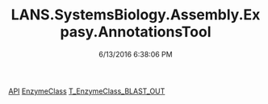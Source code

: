 ﻿---
title: LANS.SystemsBiology.Assembly.Expasy.AnnotationsTool
date: 6/13/2016 6:38:06 PM
---

[API](T-LANS.SystemsBiology.Assembly.Expasy.AnnotationsTool.API.html)
[EnzymeClass](T-LANS.SystemsBiology.Assembly.Expasy.AnnotationsTool.EnzymeClass.html)
[T_EnzymeClass_BLAST_OUT](T-LANS.SystemsBiology.Assembly.Expasy.AnnotationsTool.T_EnzymeClass_BLAST_OUT.html)
